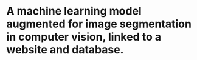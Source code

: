 # A machine learning model augmented for image segmentation in computer vision, linked to a website and database.
